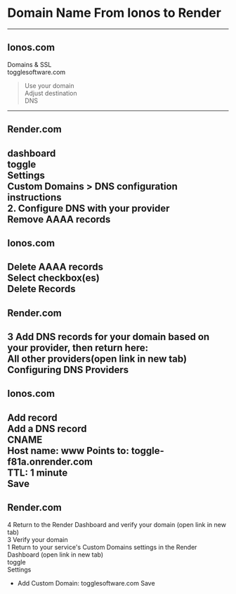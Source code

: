 # Domain Name From Ionos to Render
---
## Ionos.com  
Domains & SSL  
togglesoftware.com  
> Use your domain  
Adjust destination  
DNS  
---
## Render.com
dashboard  
toggle  
Settings  
Custom Domains > DNS configuration instructions  
2. Configure DNS with your provider  
Remove AAAA records  
---
## Ionos.com  
Delete AAAA records  
Select checkbox(es)  
Delete Records  
--- 
## Render.com  
3 Add DNS records for your domain based on your provider, then return here:  
All other providers(open link in new tab)  
Configuring DNS Providers  
--- 
## Ionos.com  
Add record  
Add a DNS record  
CNAME  
Host name: www
Points to: toggle-f81a.onrender.com  
TTL: 1 minute  
Save
--- 
## Render.com
4 Return to the Render Dashboard and verify your domain (open link in new tab)  
3 Verify your domain  
1 Return to your service's Custom Domains settings in the Render Dashboard (open link in new tab)  
toggle  
Settings  
+ Add Custom Domain: togglesoftware.com Save  



